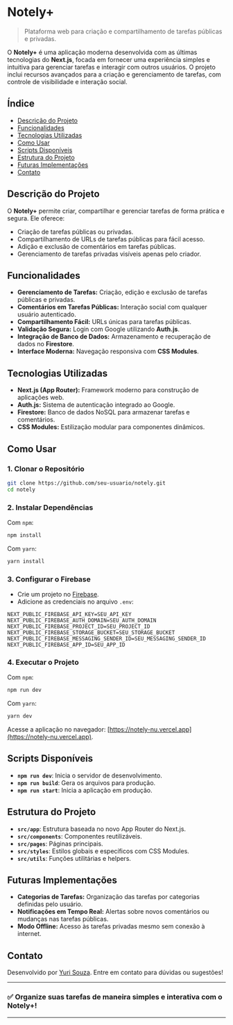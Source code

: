 # Notely+

> Plataforma web para criação e compartilhamento de tarefas públicas e privadas.

O **Notely+** é uma aplicação moderna desenvolvida com as últimas tecnologias do **Next.js**, focada em fornecer uma experiência simples e intuitiva para gerenciar tarefas e interagir com outros usuários. O projeto inclui recursos avançados para a criação e gerenciamento de tarefas, com controle de visibilidade e interação social.

## Índice

- [Descrição do Projeto](#descrição-do-projeto)
- [Funcionalidades](#funcionalidades)
- [Tecnologias Utilizadas](#tecnologias-utilizadas)
- [Como Usar](#como-usar)
- [Scripts Disponíveis](#scripts-disponíveis)
- [Estrutura do Projeto](#estrutura-do-projeto)
- [Futuras Implementações](#futuras-implementações)
- [Contato](#contato)

## Descrição do Projeto

O **Notely+** permite criar, compartilhar e gerenciar tarefas de forma prática e segura. Ele oferece:

- Criação de tarefas públicas ou privadas.
- Compartilhamento de URLs de tarefas públicas para fácil acesso.
- Adição e exclusão de comentários em tarefas públicas.
- Gerenciamento de tarefas privadas visíveis apenas pelo criador.

## Funcionalidades

- **Gerenciamento de Tarefas:** Criação, edição e exclusão de tarefas públicas e privadas.
- **Comentários em Tarefas Públicas:** Interação social com qualquer usuário autenticado.
- **Compartilhamento Fácil:** URLs únicas para tarefas públicas.
- **Validação Segura:** Login com Google utilizando **Auth.js**.
- **Integração de Banco de Dados:** Armazenamento e recuperação de dados no **Firestore**.
- **Interface Moderna:** Navegação responsiva com **CSS Modules**.

## Tecnologias Utilizadas

- **Next.js (App Router):** Framework moderno para construção de aplicações web.
- **Auth.js:** Sistema de autenticação integrado ao Google.
- **Firestore:** Banco de dados NoSQL para armazenar tarefas e comentários.
- **CSS Modules:** Estilização modular para componentes dinâmicos.

## Como Usar

### 1. Clonar o Repositório

```bash
git clone https://github.com/seu-usuario/notely.git
cd notely
```

### 2. Instalar Dependências

Com `npm`:

```bash
npm install
```

Com `yarn`:

```bash
yarn install
```

### 3. Configurar o Firebase

- Crie um projeto no [Firebase](https://firebase.google.com/).
- Adicione as credenciais no arquivo `.env`:

```env
NEXT_PUBLIC_FIREBASE_API_KEY=SEU_API_KEY
NEXT_PUBLIC_FIREBASE_AUTH_DOMAIN=SEU_AUTH_DOMAIN
NEXT_PUBLIC_FIREBASE_PROJECT_ID=SEU_PROJECT_ID
NEXT_PUBLIC_FIREBASE_STORAGE_BUCKET=SEU_STORAGE_BUCKET
NEXT_PUBLIC_FIREBASE_MESSAGING_SENDER_ID=SEU_MESSAGING_SENDER_ID
NEXT_PUBLIC_FIREBASE_APP_ID=SEU_APP_ID
```

### 4. Executar o Projeto

Com `npm`:

```bash
npm run dev
```

Com `yarn`:

```bash
yarn dev
```

Acesse a aplicação no navegador: [https://notely-nu.vercel.app](https://notely-nu.vercel.app).

## Scripts Disponíveis

- **`npm run dev`**: Inicia o servidor de desenvolvimento.
- **`npm run build`**: Gera os arquivos para produção.
- **`npm run start`**: Inicia a aplicação em produção.

## Estrutura do Projeto

- **`src/app`**: Estrutura baseada no novo App Router do Next.js.
- **`src/components`**: Componentes reutilizáveis.
- **`src/pages`**: Páginas principais.
- **`src/styles`**: Estilos globais e específicos com CSS Modules.
- **`src/utils`**: Funções utilitárias e helpers.

## Futuras Implementações

- **Categorias de Tarefas:** Organização das tarefas por categorias definidas pelo usuário.
- **Notificações em Tempo Real:** Alertas sobre novos comentários ou mudanças nas tarefas públicas.
- **Modo Offline:** Acesso às tarefas privadas mesmo sem conexão à internet.

## Contato

Desenvolvido por [Yuri Souza](https://github.com/yurisdevops). Entre em contato para dúvidas ou sugestões!

---

### ✅ **Organize suas tarefas de maneira simples e interativa com o Notely+!**

--- 
